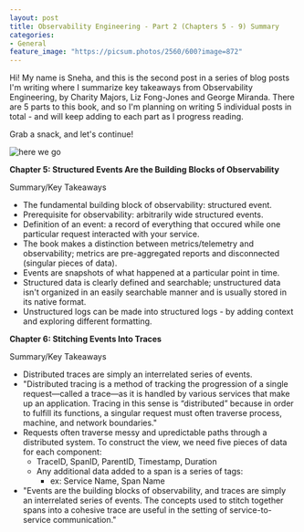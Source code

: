 ```yaml
---
layout: post
title: Observability Engineering - Part 2 (Chapters 5 - 9) Summary
categories:
- General
feature_image: "https://picsum.photos/2560/600?image=872"
---
```


Hi! My name is Sneha, and this is the second post in a series of blog posts I'm writing where I summarize key takeaways from Observability Engineering, by Charity Majors, Liz Fong-Jones and George Miranda. There are 5 parts to this book, and so I'm planning on writing 5 individual posts in total - and will keep adding to each part as I progress reading.

Grab a snack, and let's continue!

![here we go](https://media.giphy.com/media/fvqIM1ZedWCcYNboBZ/giphy.gif?cid=790b7611nmkfoh4myzj0j0wsv4e0iuna5ir65ibhuwmmnxy4&ep=v1_gifs_search&rid=giphy.gif&ct=g)

<b> Chapter 5: Structured Events Are the
Building Blocks of Observability </b>

Summary/Key Takeaways
- The fundamental building block of observability: structured event.
- Prerequisite for observability: arbitrarily wide structured events.
- Definition of an event: a record of everything that occured while one particular request interacted with your service.
- The book makes a distinction between metrics/telemetry and observability; metrics are pre-aggregated reports and disconnected (singular pieces of data).
- Events are snapshots of what happened at a particular point in time.
- Structured data is clearly defined and searchable; unstructured data isn't organized in an easily searchable manner and is usually stored in its native format.
- Unstructured logs can be made into structured logs - by adding context and exploring different formatting.

<b> Chapter 6: Stitching Events Into Traces</b>

Summary/Key Takeaways
- Distributed traces are simply an interrelated series of events.
- "Distributed tracing is a method of tracking the progression of a single request—called a trace—as it is handled by various services that make up an application. Tracing in this sense is “distributed” because in order to fulfill its functions, a singular request must often traverse process, machine, and network boundaries."
- Requests often traverse messy and upredictable paths through a distributed system. To construct the view, we need five pieces of data for each component:
    - TraceID, SpanID, ParentID, Timestamp, Duration
    - Any additional data added to a span is a series of tags:
        - ex: Service Name, Span Name
- "Events are the building blocks of observability, and traces are simply an interrelated series of events. The concepts used to stitch together spans into a cohesive trace are useful in the setting of service-to-service communication."